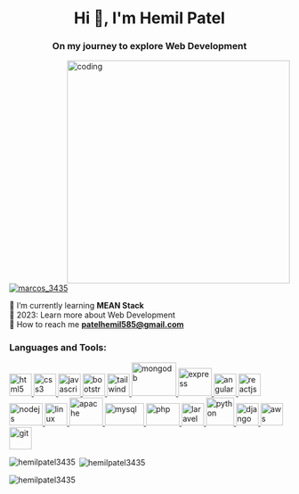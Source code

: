 <h1 align="center">Hi 👋, I'm Hemil Patel</h1>
<h3 align="center">On my journey to explore Web Development</h3>

<img
  align="right"
  alt="coding"
  width="400"
  src="https://media.tenor.com/NOYF3f82b_gAAAAC/programmer.gif"
/>


<p align="left">
  <a href="https://twitter.com/marcos_3435" target="blank"
    ><img
      src="https://img.shields.io/twitter/follow/marcos_3435?logo=twitter&style=for-the-badge"
      alt="marcos_3435"
  /></a>
</p>

🌱 I’m currently learning **MEAN Stack** <br>🎯 2023: Learn more about Web Development <br> 📧 How to reach me
**patelhemil585@gmail.com**  



<h3 align="left">Languages and Tools:</h3>
<p align="left">
  <a href="https://www.w3.org/html/" target="_blank" rel="noreferrer">
    <img
      src="https://encrypted-tbn2.gstatic.com/images?q=tbn:ANd9GcSxGzYpqhHbSUoBv1r0aUvPkVs7LBax1irbxdVmkF_dHm20fwVg"
      alt="html5"
      width="40"
      height="40"
    />
  </a>
  <a href="https://www.w3schools.com/css/" target="_blank" rel="noreferrer">
    <img
      src="https://cdn.iconscout.com/icon/free/png-256/css3-8-1175200.png?f=avif&w=128"
      alt="css3"
      width="40"
      height="40"
    />
  </a>
  <a href="https://developer.mozilla.org/en-US/docs/Web/JavaScript" target="_blank" rel="noreferrer">
    <img
      src="https://cdn.iconscout.com/icon/free/png-256/javascript-2752148-2284965.png?f=avif&w=128"
      alt="javascript"
      width="40"
      height="40"
    />
  </a>

  <a href="https://getbootstrap.com" target="_blank" rel="noreferrer">
    <img
    src="https://cdn.iconscout.com/icon/free/png-256/bootstrap-226077.png?f=avif&w=128"
      alt="bootstrap"
      width="40"
      height="40"
    />
  </a>

  <a href="https://tailwindcss.com/" target="_blank" rel="noreferrer">
    <img
      src="https://www.vectorlogo.zone/logos/tailwindcss/tailwindcss-icon.svg"
      alt="tailwind"
      width="40"
      height="40"
    />
  </a>

  <a href="https://www.mongodb.com/" target="_blank" rel="noreferrer">
    <img
      src="https://1000logos.net/wp-content/uploads/2020/08/MongoDB-Logo.jpg"
      alt="mongodb"
      width="80"
      height="60"
    />
  </a>

  <a href="https://expressjs.com" target="_blank" rel="noreferrer">
    <img
    src="https://cdn.iconscout.com/icon/free/png-256/express-9-1175170.png?f=avif&w=128"
      alt="express"
      width="60"
      height="50"
    />
  </a>

  <a href="https://angular.io" target="_blank" rel="noreferrer">
    <img
      src="https://angular.io/assets/images/logos/angular/angular.svg"
      alt="angular"
      width="40"
      height="40"
    />
  </a>
  <a href="https://react.dev/" target="_blank" rel="noreferrer">
    <img
      src="https://cdn.iconscout.com/icon/free/png-256/react-1543566-1306069.png?f=avif&w=128"
      alt="reactjs"
      width="40"
      height="40"
    />
  </a>

  <a href="https://nodejs.org" target="_blank" rel="noreferrer">
    <img
      src="https://upload.wikimedia.org/wikipedia/commons/thumb/d/d9/Node.js_logo.svg/2560px-Node.js_logo.svg.png"
      alt="nodejs"
      width="60"
      height="40"
    />
  </a>

  <a href="https://www.linux.org/" target="_blank" rel="noreferrer">
    <img
    src="https://cdn.iconscout.com/icon/free/png-256/linux-21-1174928.png?f=avif&w=128"
      alt="linux"
      width="40"
      height="40"
    />
  </a>

  <a href="https://www.apache.org/" target="_blank" rel="noreferrer">
    <img
    src="https://cdn.iconscout.com/icon/free/png-256/apache-3521274-2944778.png?f=avif&w=128"
      alt="apache"
      width="60"
      height="50"
    />
  </a>

  <a href="https://www.mysql.com/" target="_blank" rel="noreferrer">
    <img
      src="https://1000logos.net/wp-content/uploads/2020/08/MySQL-Logo.png"
      alt="mysql"
      width="70"
      height="40"
    />
  </a>
  <a href="https://www.php.net" target="_blank" rel="noreferrer">
    <img
      src="https://upload.wikimedia.org/wikipedia/commons/thumb/2/27/PHP-logo.svg/2560px-PHP-logo.svg.png"
      alt="php"
      width="60"
      height="40"
    />
  </a>

  <a href="https://laravel.com/" target="_blank" rel="noreferrer">
    <img
    src="https://cdn.iconscout.com/icon/free/png-256/laravel-2038872-1720085.png?f=avif&w=128"
      alt="laravel"
      width="40"
      height="40"
    />
  </a>

  <a href="https://www.python.org" target="_blank" rel="noreferrer">
    <img
    src="https://cdn.iconscout.com/icon/free/png-256/python-2-226051.png?f=avif&w=128"
      alt="python"
      width="50"
      height="50"
    />
  </a>

  <a href="https://www.djangoproject.com/" target="_blank" rel="noreferrer">
    <img
      src="https://cdn.worldvectorlogo.com/logos/django.svg"
      alt="django"
      width="40"
      height="40"
    />
  </a>
  <a href="https://aws.amazon.com" target="_blank" rel="noreferrer">
    <img
    src="https://cdn.iconscout.com/icon/free/png-256/aws-1869025-1583149.png?f=avif&w=128"
      alt="aws"
      width="40"
      height="40"
    />
  </a>
  <a href="https://git-scm.com/" target="_blank" rel="noreferrer">
    <img
      src="https://www.vectorlogo.zone/logos/git-scm/git-scm-icon.svg"
      alt="git"
      width="40"
      height="40"
    />
  </a>
</p>

<p>
  <img
    align="left"
    src="https://github-readme-stats.vercel.app/api/top-langs?username=hemilpatel3435&show_icons=true&locale=en&layout=compact"
    alt="hemilpatel3435"
  />
</p>

<p>
  &nbsp;<img
    align="center"
    src="https://github-readme-stats.vercel.app/api?username=hemilpatel3435&show_icons=true&locale=en"
    alt="hemilpatel3435"
  />
</p>

<p>
  <img
    align="center"
    src="https://github-readme-streak-stats.herokuapp.com/?user=hemilpatel3435&"
    alt="hemilpatel3435"
  />
</p>
